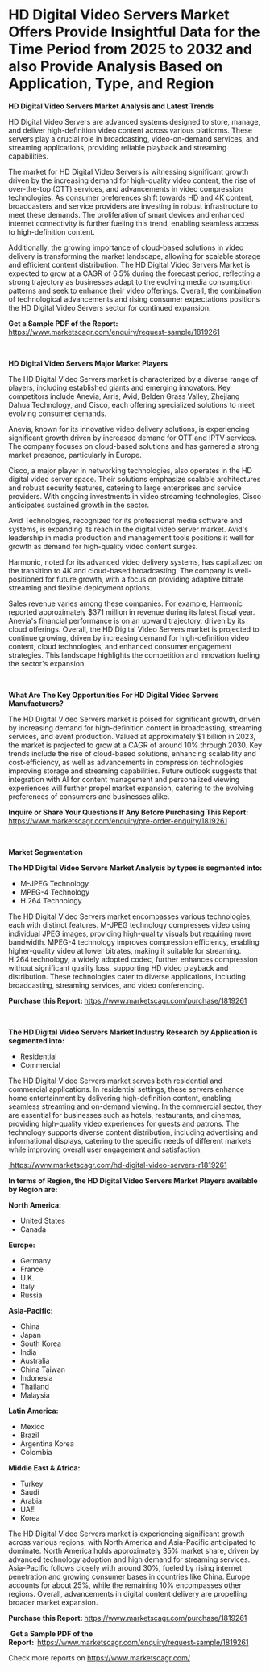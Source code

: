 <p><h1>HD Digital Video Servers Market Offers Provide Insightful Data for the Time Period from 2025 to 2032 and also Provide Analysis Based on Application, Type, and Region</h1></p><p><strong>HD Digital Video Servers Market Analysis and Latest Trends</strong></p>
<p><p>HD Digital Video Servers are advanced systems designed to store, manage, and deliver high-definition video content across various platforms. These servers play a crucial role in broadcasting, video-on-demand services, and streaming applications, providing reliable playback and streaming capabilities. </p><p>The market for HD Digital Video Servers is witnessing significant growth driven by the increasing demand for high-quality video content, the rise of over-the-top (OTT) services, and advancements in video compression technologies. As consumer preferences shift towards HD and 4K content, broadcasters and service providers are investing in robust infrastructure to meet these demands. The proliferation of smart devices and enhanced internet connectivity is further fueling this trend, enabling seamless access to high-definition content. </p><p>Additionally, the growing importance of cloud-based solutions in video delivery is transforming the market landscape, allowing for scalable storage and efficient content distribution. The HD Digital Video Servers Market is expected to grow at a CAGR of 6.5% during the forecast period, reflecting a strong trajectory as businesses adapt to the evolving media consumption patterns and seek to enhance their video offerings. Overall, the combination of technological advancements and rising consumer expectations positions the HD Digital Video Servers sector for continued expansion.</p></p>
<p><strong>Get a Sample PDF of the Report:&nbsp;</strong> <a href="https://www.marketscagr.com/enquiry/request-sample/1819261?utm_campaign=2320&utm_medium=2&utm_source=Github&utm_content=ia&utm_term=15022025&utm_id=hd-digital-video-servers">https://www.marketscagr.com/enquiry/request-sample/1819261</a></p>
<p>&nbsp;</p>
<p><strong>HD Digital Video Servers Major Market Players</strong></p>
<p><p>The HD Digital Video Servers market is characterized by a diverse range of players, including established giants and emerging innovators. Key competitors include Anevia, Arris, Avid, Belden Grass Valley, Zhejiang Dahua Technology, and Cisco, each offering specialized solutions to meet evolving consumer demands.</p><p>Anevia, known for its innovative video delivery solutions, is experiencing significant growth driven by increased demand for OTT and IPTV services. The company focuses on cloud-based solutions and has garnered a strong market presence, particularly in Europe.</p><p>Cisco, a major player in networking technologies, also operates in the HD digital video server space. Their solutions emphasize scalable architectures and robust security features, catering to large enterprises and service providers. With ongoing investments in video streaming technologies, Cisco anticipates sustained growth in the sector.</p><p>Avid Technologies, recognized for its professional media software and systems, is expanding its reach in the digital video server market. Avid's leadership in media production and management tools positions it well for growth as demand for high-quality video content surges.</p><p>Harmonic, noted for its advanced video delivery systems, has capitalized on the transition to 4K and cloud-based broadcasting. The company is well-positioned for future growth, with a focus on providing adaptive bitrate streaming and flexible deployment options.</p><p>Sales revenue varies among these companies. For example, Harmonic reported approximately $371 million in revenue during its latest fiscal year. Anevia's financial performance is on an upward trajectory, driven by its cloud offerings. Overall, the HD Digital Video Servers market is projected to continue growing, driven by increasing demand for high-definition video content, cloud technologies, and enhanced consumer engagement strategies. This landscape highlights the competition and innovation fueling the sector's expansion.</p></p>
<p>&nbsp;</p>
<p><strong>What Are The Key Opportunities For HD Digital Video Servers Manufacturers?</strong></p>
<p><p>The HD Digital Video Servers market is poised for significant growth, driven by increasing demand for high-definition content in broadcasting, streaming services, and event production. Valued at approximately $1 billion in 2023, the market is projected to grow at a CAGR of around 10% through 2030. Key trends include the rise of cloud-based solutions, enhancing scalability and cost-efficiency, as well as advancements in compression technologies improving storage and streaming capabilities. Future outlook suggests that integration with AI for content management and personalized viewing experiences will further propel market expansion, catering to the evolving preferences of consumers and businesses alike.</p></p>
<p><strong>Inquire or Share Your Questions If Any Before Purchasing This Report:</strong> <a href="https://www.marketscagr.com/enquiry/pre-order-enquiry/1819261?utm_campaign=2320&utm_medium=2&utm_source=Github&utm_content=ia&utm_term=15022025&utm_id=hd-digital-video-servers">https://www.marketscagr.com/enquiry/pre-order-enquiry/1819261</a></p>
<p>&nbsp;</p>
<p><strong>Market Segmentation</strong></p>
<p><strong>The HD Digital Video Servers Market Analysis by types is segmented into:</strong></p>
<p><ul><li>M-JPEG Technology</li><li>MPEG-4 Technology</li><li>H.264 Technology</li></ul></p>
<p><p>The HD Digital Video Servers market encompasses various technologies, each with distinct features. M-JPEG technology compresses video using individual JPEG images, providing high-quality visuals but requiring more bandwidth. MPEG-4 technology improves compression efficiency, enabling higher-quality video at lower bitrates, making it suitable for streaming. H.264 technology, a widely adopted codec, further enhances compression without significant quality loss, supporting HD video playback and distribution. These technologies cater to diverse applications, including broadcasting, streaming services, and video conferencing.</p></p>
<p><strong>Purchase this Report:&nbsp;</strong><a href="https://www.marketscagr.com/purchase/1819261?utm_campaign=2320&utm_medium=2&utm_source=Github&utm_content=ia&utm_term=15022025&utm_id=hd-digital-video-servers">https://www.marketscagr.com/purchase/1819261</a></p>
<p>&nbsp;</p>
<p><strong>The HD Digital Video Servers Market Industry Research by Application is segmented into:</strong></p>
<p><ul><li>Residential</li><li>Commercial</li></ul></p>
<p><p>The HD Digital Video Servers market serves both residential and commercial applications. In residential settings, these servers enhance home entertainment by delivering high-definition content, enabling seamless streaming and on-demand viewing. In the commercial sector, they are essential for businesses such as hotels, restaurants, and cinemas, providing high-quality video experiences for guests and patrons. The technology supports diverse content distribution, including advertising and informational displays, catering to the specific needs of different markets while improving overall user engagement and satisfaction.</p></p>
<p><a href="https://www.marketscagr.com/hd-digital-video-servers-r1819261?utm_campaign=2320&utm_medium=2&utm_source=Github&utm_content=ia&utm_term=15022025&utm_id=hd-digital-video-servers">&nbsp;https://www.marketscagr.com/hd-digital-video-servers-r1819261</a></p>
<p><strong>In terms of Region, the HD Digital Video Servers Market Players available by Region are:</strong></p>
<p>
    <p> <strong> North America: </strong>
        <ul>
            <li>United States</li>
            <li>Canada</li>
        </ul>
        </p> 
    <p> <strong> Europe: </strong>
        <ul>
            <li>Germany</li>
            <li>France</li>
            <li>U.K.</li>
            <li>Italy</li>
            <li>Russia</li>
        </ul>
        </p> 
    <p> <strong> Asia-Pacific: </strong>
        <ul>
            <li>China</li>
            <li>Japan</li>
            <li>South Korea</li>
            <li>India</li>
            <li>Australia</li>
            <li>China Taiwan</li>
            <li>Indonesia</li>
            <li>Thailand</li>
            <li>Malaysia</li>
        </ul>
        </p> 
    <p> <strong> Latin America: </strong>
        <ul>
            <li>Mexico</li>
            <li>Brazil</li>
            <li>Argentina Korea</li>
            <li>Colombia</li>
        </ul>
        </p> 
    <p> <strong> Middle East & Africa: </strong>
        <ul>
            <li>Turkey</li>
            <li>Saudi</li>
            <li>Arabia</li>
            <li>UAE</li>
            <li>Korea</li>
        </ul>
    </p>
    </p>
<p><p>The HD Digital Video Servers market is experiencing significant growth across various regions, with North America and Asia-Pacific anticipated to dominate. North America holds approximately 35% market share, driven by advanced technology adoption and high demand for streaming services. Asia-Pacific follows closely with around 30%, fueled by rising internet penetration and growing consumer bases in countries like China. Europe accounts for about 25%, while the remaining 10% encompasses other regions. Overall, advancements in digital content delivery are propelling broader market expansion.</p></p>
<p><strong>Purchase this Report: </strong><a href="https://www.marketscagr.com/purchase/1819261?utm_campaign=2320&utm_medium=2&utm_source=Github&utm_content=ia&utm_term=15022025&utm_id=hd-digital-video-servers">https://www.marketscagr.com/purchase/1819261</a></p>
<p>&nbsp;<strong>Get a Sample PDF of the Report:&nbsp;&nbsp;</strong><a href="https://www.marketscagr.com/enquiry/request-sample/1819261?utm_campaign=2320&utm_medium=2&utm_source=Github&utm_content=ia&utm_term=15022025&utm_id=hd-digital-video-servers">https://www.marketscagr.com/enquiry/request-sample/1819261</a></p>
<p><strong></strong></p>
<p>Check more reports on <a href="https://www.marketscagr.com/?utm_campaign=2320&utm_medium=2&utm_source=Github&utm_content=ia&utm_term=15022025&utm_id=hd-digital-video-servers">https://www.marketscagr.com/</a></p>